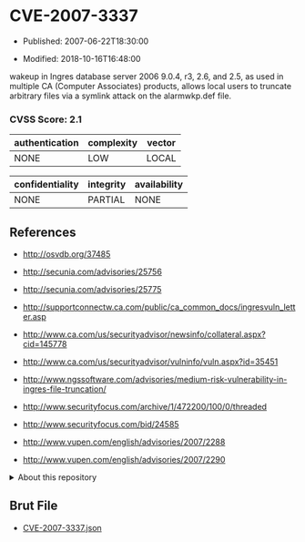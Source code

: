 # CVE-2007-3337

- Published: 2007-06-22T18:30:00

- Modified: 2018-10-16T16:48:00

wakeup in Ingres database server 2006 9.0.4, r3, 2.6, and 2.5, as used in multiple CA (Computer Associates) products, allows local users to truncate arbitrary files via a symlink attack on the alarmwkp.def file.

### CVSS Score: **2.1**

| authentication | complexity | vector |
| --- | --- | --- |
| NONE | LOW | LOCAL |

| confidentiality | integrity | availability |
| --- | --- | --- |
| NONE | PARTIAL | NONE |

## References

* http://osvdb.org/37485

* http://secunia.com/advisories/25756

* http://secunia.com/advisories/25775

* http://supportconnectw.ca.com/public/ca_common_docs/ingresvuln_letter.asp

* http://www.ca.com/us/securityadvisor/newsinfo/collateral.aspx?cid=145778

* http://www.ca.com/us/securityadvisor/vulninfo/vuln.aspx?id=35451

* http://www.ngssoftware.com/advisories/medium-risk-vulnerability-in-ingres-file-truncation/

* http://www.securityfocus.com/archive/1/472200/100/0/threaded

* http://www.securityfocus.com/bid/24585

* http://www.vupen.com/english/advisories/2007/2288

* http://www.vupen.com/english/advisories/2007/2290

<details>
<summary>About this repository</summary> 

  This repository is part of the project [Live Hack CVE](https://github.com/Live-Hack-CVE). Main website can be found [www.live-hack.org](https://www.live-hack.org) 
  
  Made by [Sn0wAlice](https://github.com/Sn0wAlice) for the people that care about security and need to have a feed of the latest CVEs. Hope you enjoy it, don't forget to star the repo and follow me on [Twitter](https://twitter.com/Sn0wAlice) and [Github](https://github.com/Sn0wAlice). And that is my [personnal website](https://www.alice-snow.me/)

  - [Home Page](https://github.com/Live-Hack-CVE)
  - [Framework](https://github.com/Live-Hack-CVE/cve-framework)
  - [CVE database](https://github.com/Live-Hack-CVE/full_database)
  - [Changelog](https://github.com/Live-Hack-CVE/Changelog)
</details>

## Brut File

* [CVE-2007-3337.json](https://raw.githubusercontent.com/Live-Hack-CVE/full_database/main/cves/2007/CVE-2007-3337.json)

